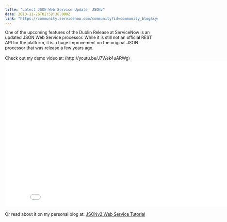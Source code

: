 ```yaml
---
title: "Latest JSON Web Service Update  JSONv"
date: 2013-11-26T02:59:38.000Z
link: "https://community.servicenow.com/community?id=community_blog&sys_id=d9dc6665dbd0dbc01dcaf3231f9619f9"
---
```

<p>One of the upcoming features of the Dublin Release at ServiceNow is an updated JSON Web Service processor. While it is still not an official REST API for the platform, it is a huge improvement on the original JSON processor that was release a few years ago.<br /><br />Check out my demo video at: (http://youtu.be/J7Wek4uARWg)<br /><embed width="853" height="480" src="//www.youtube.com/embed/J7Wek4uARWg?rel=0" frameborder="0" allowfullscreen=""></embed><br /><br />Or read about it on my personal blog at: <a href='http://www.john-james-andersen.com/blog/service-now/jsonv2-tutorial.html'>JSONv2 Web Service Tutorial</a></p>